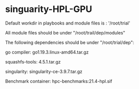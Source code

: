 # singuarity-HPL-GPU

Default workdir in playbooks and module files is : '/root/trial'


All module files should be under "/root/trail/dep/modules"


The following dependencies should be under "/root/trial/dep":


go compiler: go1.19.3.linux-amd64.tar.gz


squashfs-tools: 4.5.1.tar.gz


singularity: singularity-ce-3.9.7.tar.gz


Benchmark container: hpc-benchmarks:21.4-hpl.sif

